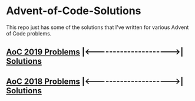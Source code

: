 # Advent-of-Code-Solutions

This repo just has some of the solutions that I've written for various Advent of Code problems.

## [AoC 2019 Problems](https://adventofcode.com/2019) |<--------------------->| [Solutions](./2019)

## [AoC 2018 Problems](https://adventofcode.com/2018) |<--------------------->| [Solutions](./2018)
